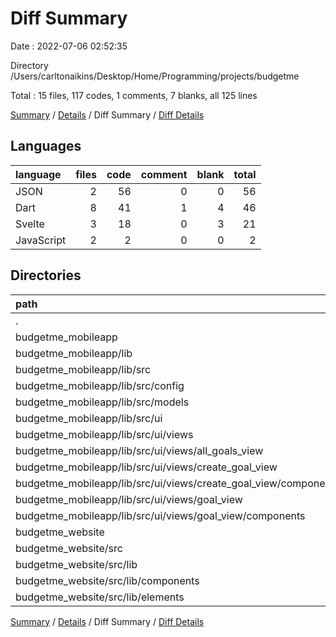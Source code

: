 # Diff Summary

Date : 2022-07-06 02:52:35

Directory /Users/carltonaikins/Desktop/Home/Programming/projects/budgetme

Total : 15 files,  117 codes, 1 comments, 7 blanks, all 125 lines

[Summary](results.md) / [Details](details.md) / Diff Summary / [Diff Details](diff-details.md)

## Languages
| language | files | code | comment | blank | total |
| :--- | ---: | ---: | ---: | ---: | ---: |
| JSON | 2 | 56 | 0 | 0 | 56 |
| Dart | 8 | 41 | 1 | 4 | 46 |
| Svelte | 3 | 18 | 0 | 3 | 21 |
| JavaScript | 2 | 2 | 0 | 0 | 2 |

## Directories
| path | files | code | comment | blank | total |
| :--- | ---: | ---: | ---: | ---: | ---: |
| . | 15 | 117 | 1 | 7 | 125 |
| budgetme_mobileapp | 8 | 41 | 1 | 4 | 46 |
| budgetme_mobileapp/lib | 8 | 41 | 1 | 4 | 46 |
| budgetme_mobileapp/lib/src | 7 | 42 | 0 | 4 | 46 |
| budgetme_mobileapp/lib/src/config | 1 | 2 | 0 | 0 | 2 |
| budgetme_mobileapp/lib/src/models | 1 | 15 | 0 | 2 | 17 |
| budgetme_mobileapp/lib/src/ui | 5 | 25 | 0 | 2 | 27 |
| budgetme_mobileapp/lib/src/ui/views | 5 | 25 | 0 | 2 | 27 |
| budgetme_mobileapp/lib/src/ui/views/all_goals_view | 1 | -1 | 0 | 0 | -1 |
| budgetme_mobileapp/lib/src/ui/views/create_goal_view | 2 | 11 | 0 | 1 | 12 |
| budgetme_mobileapp/lib/src/ui/views/create_goal_view/components | 1 | 9 | 0 | 1 | 10 |
| budgetme_mobileapp/lib/src/ui/views/goal_view | 2 | 15 | 0 | 1 | 16 |
| budgetme_mobileapp/lib/src/ui/views/goal_view/components | 1 | 4 | 0 | 0 | 4 |
| budgetme_website | 7 | 76 | 0 | 3 | 79 |
| budgetme_website/src | 3 | 18 | 0 | 3 | 21 |
| budgetme_website/src/lib | 3 | 18 | 0 | 3 | 21 |
| budgetme_website/src/lib/components | 1 | -142 | 0 | -2 | -144 |
| budgetme_website/src/lib/elements | 2 | 160 | 0 | 5 | 165 |

[Summary](results.md) / [Details](details.md) / Diff Summary / [Diff Details](diff-details.md)